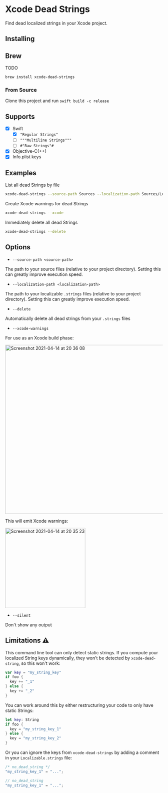 # Xcode Dead Strings

Find dead localized strings in your Xcode project.

## Installing

## Brew

TODO

```sh
brew install xcode-dead-strings
```

### From Source

Clone this project and run `swift build -c release`

## Supports

- [x] Swift
  - [x] `"Regular Strings"`
  - [ ] `"""Multiline Strings"""`
  - [ ] `#"Raw Strings"#`
- [x] Objective-C(++)
- [x] Info.plist keys

## Examples

List all dead Strings by file

```sh
xcode-dead-strings --source-path Sources --localization-path Sources/Localizable\ Files
```

Create Xcode warnings for dead Strings

```sh
xcode-dead-strings --xcode
```

Immediately delete all dead Strings

```sh
xcode-dead-strings --delete
```

## Options

* `--source-path <source-path>`

The path to your source files (relative to your project directory).
Setting this can greatly improve execution speed.

* `--localization-path <localization-path>`

The path to your localizable `.strings` files (relative to your project directory).
Setting this can greatly improve execution speed.

* `--delete`

Automatically delete all dead strings from your `.strings` files

* `--xcode-warnings`

For use as an Xcode build phase:

<img width="540" alt="Screenshot 2021-04-14 at 20 36 08" src="https://user-images.githubusercontent.com/16212751/114761642-1125a380-9d61-11eb-8105-a3ade9bf428d.png">

This will emit Xcode warnings:

<img width="256" alt="Screenshot 2021-04-14 at 20 35 23" src="https://user-images.githubusercontent.com/16212751/114761582-fa7f4c80-9d60-11eb-93a5-066d8067ce68.png">

* `--silent`

Don't show any output

## Limitations ⚠️

This command line tool can only detect static strings. If you compute your localized String keys dynamically, they won't be detected by `xcode-dead-string`, so this won't work:

```swift
var key = "my_string_key"
if foo {
  key += "_1"
} else {
  key += "_2"
}
```

You can work around this by either restructuring your code to only have static Strings:

```swift
let key: String
if foo {
  key = "my_string_key_1"
} else {
  key = "my_string_key_2"
}
```

Or you can ignore the keys from `xcode-dead-strings` by adding a comment in your `Localizable.strings` file:

```swift
/* no_dead_string */
"my_string_key_1" = "...";

// no_dead_string
"my_string_key_1" = "...";
```
